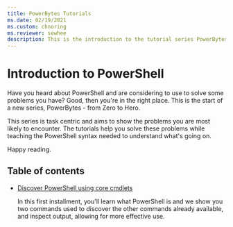 ```yaml
---
title: PowerBytes Tutorials
ms.date: 02/19/2021
ms.custom: chnoring
ms.reviewer: sewhee
description: This is the introduction to the tutorial series PowerBytes. Learn to conquer your problems, one PowerByte at a time. 
---
```


# Introduction to PowerShell

Have you heard about PowerShell and are considering to use to solve some problems you have? Good, then you're in the right place. This is the start of a new series, PowerBytes - from Zero to Hero.

This series is task centric and aims to show the problems you are most likely to encounter. The tutorials help you solve these problems while teaching the PowerShell syntax needed to understand what's going on.

Happy reading.

## Table of contents

- [Discover PowerShell using core cmdlets](./01-discover-powershell.md)

   In this first installment, you'll learn what PowerShell is and we show you two commands used to discover the other commands already available, and inspect output, allowing for more effective use.  
